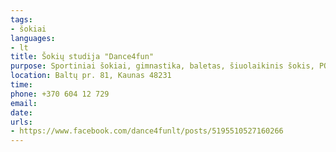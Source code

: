 ```yaml
---
tags:
- šokiai
languages:
- lt
title: Šokių studija "Dance4fun"
purpose: Sportiniai šokiai, gimnastika, baletas, šiuolaikinis šokis, POP dance, Zumbakids. Informacija telefonu (Gintarė)
location: Baltų pr. 81, Kaunas 48231
time: 
phone: +370 604 12 729
email: 
date: 
urls:
- https://www.facebook.com/dance4funlt/posts/5195510527160266
---
```

